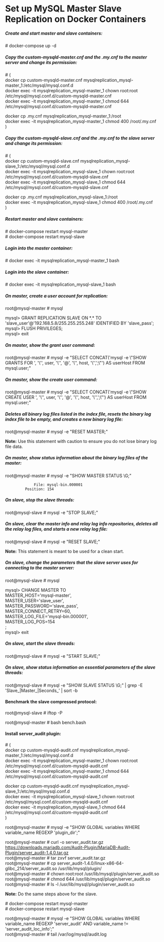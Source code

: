 # Set up MySQL Master Slave Replication on Docker Containers

##### Create and start master and slave containers:

\# docker-compose up -d

##### Copy the custom-mysqld-master.cnf and the .my.cnf to the master server and change its permission:

\# (<br>
docker cp custom-mysqld-master.cnf mysqlreplication_mysql-master_1:/etc/mysql/mysql.conf.d<br>
docker exec -it mysqlreplication_mysql-master_1 chown root:root /etc/mysql/mysql.conf.d/custom-mysqld-master.cnf<br>
docker exec -it mysqlreplication_mysql-master_1 chmod 644 /etc/mysql/mysql.conf.d/custom-mysqld-master.cnf<br>

docker cp .my.cnf mysqlreplication_mysql-master_1:/root<br>
docker exec -it mysqlreplication_mysql-master_1 chmod 400 /root/.my.cnf<br>
)<br>

##### Copy the custom-mysqld-slave.cnf and the .my.cnf to the slave server and change its permission:

\# (<br>
docker cp custom-mysqld-slave.cnf mysqlreplication_mysql-slave_1:/etc/mysql/mysql.conf.d<br>
docker exec -it mysqlreplication_mysql-slave_1 chown root:root /etc/mysql/mysql.conf.d/custom-mysqld-slave.cnf<br>
docker exec -it mysqlreplication_mysql-slave_1 chmod 644 /etc/mysql/mysql.conf.d/custom-mysqld-slave.cnf<br>

docker cp .my.cnf mysqlreplication_mysql-slave_1:/root<br>
docker exec -it mysqlreplication_mysql-slave_1 chmod 400 /root/.my.cnf<br>
)<br>

##### Restart master and slave containers:

\# docker-compose restart mysql-master<br>
\# docker-compose restart mysql-slave<br>

##### Login into the master container:

\# docker exec -it mysqlreplication_mysql-master_1 bash

##### Login into the slave container:

\# docker exec -it mysqlreplication_mysql-slave_1 bash

##### On master, create a user account for replication:

root@mysql-master # mysql

mysql> GRANT REPLICATION SLAVE ON \*.\* TO 'slave_user'@'192.168.5.8/255.255.255.248' IDENTIFIED BY 'slave_pass';<br>
mysql> FLUSH PRIVILEGES;<br>
mysql> exit<br>

##### On master, show the grant user command:

root@mysql-master # mysql -e "SELECT CONCAT('mysql -e \\"SHOW GRANTS FOR ', '\\'', user, '\\'', '@', '\\'', host, '\\'',';\\"') AS userHost FROM mysql.user;"

##### On master, show the create user command:

root@mysql-master # mysql -e "SELECT CONCAT('mysql -e \\"SHOW CREATE USER ', '\\'', user, '\\'', '@', '\\'', host, '\\'',';\\"') AS userHost FROM mysql.user;"

##### Deletes all binary log files listed in the index file, resets the binary log index file to be empty, and creates a new binary log file:

root@mysql-master # mysql -e "RESET MASTER;"

**Note:** Use this statement with caution to ensure you do not lose binary log file data.

##### On master, show status information about the binary log files of the master:

root@mysql-master # mysql -e "SHOW MASTER STATUS \\G;"
```
             File: mysql-bin.000001
         Position: 154
```

##### On slave, stop the slave threads:

root@mysql-slave # mysql -e "STOP SLAVE;"

##### On slave, clear the master info and relay log info repositories, deletes all the relay log files, and starts a new relay log file:

root@mysql-slave # mysql -e "RESET SLAVE;"

**Note:** This statement is meant to be used for a clean start.

##### On slave, change the parameters that the slave server uses for connecting to the master server:

root@mysql-slave # mysql

mysql> CHANGE MASTER TO<br>
MASTER_HOST='mysql-master',<br>
MASTER_USER='slave_user',<br>
MASTER_PASSWORD='slave_pass',<br>
MASTER_CONNECT_RETRY=60,<br>
MASTER_LOG_FILE='mysql-bin.000001',<br>
MASTER_LOG_POS=154<br>
;<br>
mysql> exit<br>

##### On slave, start the slave threads:

root@mysql-slave # mysql -e "START SLAVE;"

##### On slave, show status information on essential parameters of the slave threads:

root@mysql-slave # mysql -e "SHOW SLAVE STATUS \\G;" | grep -E 'Slave_|Master_|Seconds_' | sort -b

#### Benchmark the slave compressed protocol:

root@mysql-slave # iftop -P

root@mysql-master # bash bench.bash

#### Install server_audit plugin:

\# (<br>
docker cp custom-mysqld-audit.cnf mysqlreplication_mysql-master_1:/etc/mysql/mysql.conf.d<br>
docker exec -it mysqlreplication_mysql-master_1 chown root:root /etc/mysql/mysql.conf.d/custom-mysqld-audit.cnf<br>
docker exec -it mysqlreplication_mysql-master_1 chmod 644 /etc/mysql/mysql.conf.d/custom-mysqld-audit.cnf<br>

docker cp custom-mysqld-audit.cnf mysqlreplication_mysql-slave_1:/etc/mysql/mysql.conf.d<br>
docker exec -it mysqlreplication_mysql-slave_1 chown root:root /etc/mysql/mysql.conf.d/custom-mysqld-audit.cnf<br>
docker exec -it mysqlreplication_mysql-slave_1 chmod 644 /etc/mysql/mysql.conf.d/custom-mysqld-audit.cnf<br>
)<br>

root@mysql-master # mysql -e "SHOW GLOBAL variables WHERE variable_name REGEXP 'plugin_dir';"

root@mysql-master # curl -o server_audit.tar.gz https://downloads.mariadb.com/Audit-Plugin/MariaDB-Audit-Plugin/server_audit-1.4.0.tar.gz<br>
root@mysql-master # tar zxvf server_audit.tar.gz<br>
root@mysql-master # cp server_audit-1.4.0/linux-x86-64-glibc_214/server_audit.so /usr/lib/mysql/plugin/<br>
root@mysql-master # chown root:root /usr/lib/mysql/plugin/server_audit.so<br>
root@mysql-master # chmod 644 /usr/lib/mysql/plugin/server_audit.so<br>
root@mysql-master # ls -l /usr/lib/mysql/plugin/server_audit.so<br>

**Note:** Do the same steps above for the slave.

\# docker-compose restart mysql-master<br>
\# docker-compose restart mysql-slave<br>

root@mysql-master # mysql -e "SHOW GLOBAL variables WHERE variable_name REGEXP 'server_audit' AND variable_name != 'server_audit_loc_info';"<br>
root@mysql-master # tail /var/log/mysql/audit.log<br>


